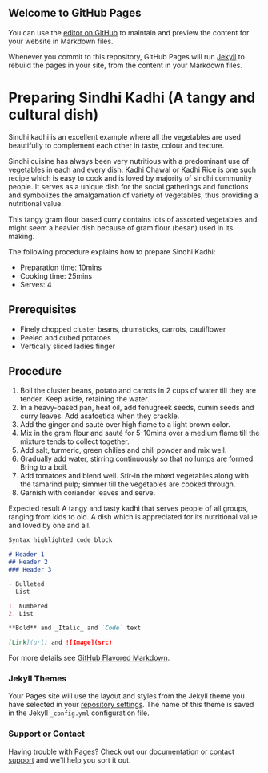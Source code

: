 ## Welcome to GitHub Pages

You can use the [editor on GitHub](https://github.com/jharnakundnani/RedHat-Submission/edit/master/README.md) to maintain and preview the content for your website in Markdown files.

Whenever you commit to this repository, GitHub Pages will run [Jekyll](https://jekyllrb.com/) to rebuild the pages in your site, from the content in your Markdown files.

# Preparing Sindhi Kadhi (A tangy and cultural dish)
Sindhi kadhi is an excellent example where all the vegetables are used beautifully to complement each other in taste, colour and texture.

Sindhi cuisine has always been very nutritious with a predominant use of vegetables in each and every dish. Kadhi Chawal or Kadhi Rice is one such recipe which is easy to cook and is loved by majority of sindhi community people. It serves as a unique dish for the social gatherings and functions and symbolizes the amalgamation of variety of vegetables, thus providing a nutritional value.

This tangy gram flour based curry contains lots of assorted vegetables and might seem a heavier dish because of gram flour (besan) used in its making.

The following procedure explains how to prepare Sindhi Kadhi:
- Preparation time: 10mins 
- Cooking time: 25mins
- Serves: 4

## Prerequisites
- Finely chopped cluster beans, drumsticks, carrots, cauliflower
- Peeled and cubed potatoes
- Vertically sliced ladies finger

## Procedure
1. Boil the cluster beans, potato and carrots in 2 cups of water till they are tender. Keep aside, retaining the water.
2. In a heavy-based pan, heat oil, add fenugreek seeds, cumin seeds and curry leaves. Add asafoetida when they crackle.
3. Add the ginger and sauté over high flame to a light brown color.
4. Mix in the gram flour and sauté for 5-10mins over a medium flame till the mixture tends to collect together. 
5. Add salt, turmeric, green chilies and chili powder and mix well. 
6. Gradually add water, stirring continuously so that no lumps are formed. Bring to a boil. 
7. Add tomatoes and blend well. Stir-in the mixed vegetables along with the tamarind pulp; simmer till the vegetables are cooked through.
8. Garnish with coriander leaves and serve. 

Expected result
		A tangy and tasty kadhi that serves people of all groups, ranging from kids to old. A dish which is appreciated for its nutritional value and loved by one and all.
```markdown
Syntax highlighted code block

# Header 1
## Header 2
### Header 3

- Bulleted
- List

1. Numbered
2. List

**Bold** and _Italic_ and `Code` text

[Link](url) and ![Image](src)
```

For more details see [GitHub Flavored Markdown](https://guides.github.com/features/mastering-markdown/).

### Jekyll Themes

Your Pages site will use the layout and styles from the Jekyll theme you have selected in your [repository settings](https://github.com/jharnakundnani/RedHat-Submission/settings). The name of this theme is saved in the Jekyll `_config.yml` configuration file.

### Support or Contact

Having trouble with Pages? Check out our [documentation](https://help.github.com/categories/github-pages-basics/) or [contact support](https://github.com/contact) and we’ll help you sort it out.
